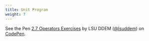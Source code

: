 ```yaml
---
title: Unit Program
weight: 7
---
```


<p data-height="600" data-theme-id="33744" data-slug-hash="879abea6f381551ad05b92f0b0234280" data-default-tab="js" data-user="lsuddem" data-embed-version="2" data-pen-title="2.7 Operators Exercises" data-editable="true" class="codepen">See the Pen <a href="https://codepen.io/lsuddem/pen/879abea6f381551ad05b92f0b0234280/">2.7 Operators Exercises</a> by LSU DDEM (<a href="https://codepen.io/lsuddem">@lsuddem</a>) on <a href="https://codepen.io">CodePen</a>.</p>
<script async src="https://static.codepen.io/assets/embed/ei.js"></script>